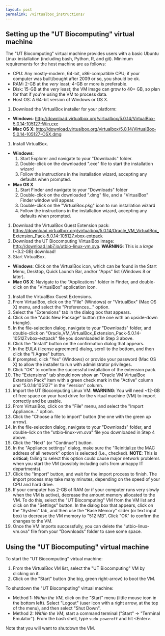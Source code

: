 ```yaml
---
layout: post
permalink: /virtualbox_instructions/
---
```


## Setting up the "UT Biocomputing" virtual machine

The "UT Biocomputing" virtual machine provides users with a basic Ubuntu Linux installation (including bash, Python, R, and git). Minimum requirements for the host machine are as follows:
  * CPU: Any mostly-modern, 64-bit, x86-compatible CPU; if your computer was built/bought after 2009 or so, you should be ok.
  * RAM: 2-GB at the _very_ least; 4-GB or more is preferable.
  * Disk: 15-GB at the _very_ least; the VM image can grow to 40+ GB, so plan for that if you're using the VM to process data.
  * Host OS: A 64-bit version of Windows or OS X.


1. Download the VirtualBox installer for your platform:
  * **Windows**: http://download.virtualbox.org/virtualbox/5.0.14/VirtualBox-5.0.14-105127-Win.exe
  * **Mac OS X**: http://download.virtualbox.org/virtualbox/5.0.14/VirtualBox-5.0.14-105127-OSX.dmg
1. Install VirtualBox.
  * **Windows**:
    1. Start Explorer and navigate to your "Downloads" folder.
    1. Double-click on the downloaded ".exe" file to start the installation wizard
    1. Follow the instructions in the installation wizard, accepting any defaults when prompted.
  * **Mac OS X**
    1. Start Finder and navigate to your "Downloads" folder
    1. Double-click on the downloaded ".dmg" file, and a "VirtualBox" Finder window will appear.
    1. Double-click on the "VirtualBox.pkg" icon to run installation wizard
    1. Follow the instructions in the installation wizard, accepting any defaults when prompted.
1. Download the VirtualBox Guest Extension pack: https://download.virtualbox.org/virtualbox/5.0.14/Oracle_VM_VirtualBox_Extension_Pack-5.0.14-105127.vbox-extpack
1. Download the UT Biocomputing VirtualBox image: http://download.lab7.io/utbio-linux-vm.ova. **WARNING**: This is a _large_ (~3.2-GB) download!
1. Start VirtualBox.
  * **Windows**: Click on the VirtualBox icon, which can be found in the Start Menu, Desktop, Quick Launch Bar, and/or "Apps" list (Windows 8 or later).
  * **Mac OS X**: Navigate to the "Applications" folder in Finder, and double-click on the "VirtualBox" application icon.
1. Install the VirtualBox Guest Extensions.
  1. From VirtualBox, click on the "File" (Windows) or "VirtualBox" (Mac OS X) menu, and select the "Preferences..." option.
  1. Select the "Extensions" tab in the dialog box that appears.
  1. Click on the "Adds New Package" button (the one with an upside-down triangle).
  1. In the file-selection dialog, navigate to your "Downloads" folder, and double-click on "Oracle_VM_VirtualBox_Extension_Pack-5.0.14-105127.vbox-extpack" file you downloaded in Step 3 above.
  1. Click the "Install" button on the confirmation dialog that appears.
  1. In the EULA (license agreement) dialog, scroll to the bottom, and then click the "I Agree" button.
  1. If prompted, click "Yes" (Windows) or provide your password (Mac OS X) to allow the installer to run with administrator privileges.
  1. Click "OK" to confirm the successful installation of the extension pack.
  1. The "Extensions" tab should now show an "Oracle VM VirtualBox Extension Pack" item with a green check mark in the "Active" column and "5.0.14r105127" in the "Version" column.
1. Import the UT Biocomputing Linux VM. **WARNING**: You will need ~12-GB of free space on your hard drive for the virtual machine (VM) to import correctly and be usable.
  1. From VirtualBox, click on the "File" menu, and select the "Import Appliance..." option.
  1. Click the "Choose a file to import" button (the one with the green up arrow).
  1. In the file-selection dialog, navigate to your "Downloads" folder, and double-lick on the "utbio-linux-vm.ova" file you downloaded in Step 4 above.
  1. Click the "Next" (or "Continue") button.
  1. In the "Appliance settings" dialog, make sure the "Reinitialize the MAC address of all network" option is selected (i.e., checked). **NOTE**: This is **critical**; failing to select this option could cause major network problems when you start the VM (possibly including calls from unhappy IT departments).
  1. Click the "Import" button, and wait for the import process to finish. The import process may take many minutes, depending on the speed of your CPU and hard drive.
  1. If your computer has 2-GB of RAM (or if your computer runs very slowly when the VM is active), decrease the amount memory allocated to the VM. To do this, select the "UT Biocomputing" VM from the VM list and click on the "Settings" button. In the dialog box that appears, click on the "System" tab, and then use the "Base Memory" slider (or text input box) to decrease the VM memory to "512 MB". Click "OK" to confirm the changes to the VM.
  1. Once the VM imports successfully, you can delete the "utbio-linux-vm.ova" file from your "Downloads" folder to save some space.


## Using the "UT Biocomputing" virtual machine

To start the "UT Biocomputing" virtual machine:

  1. From the VirtualBox VM list, select the "UT Biocomputing" VM by clicking on it.
  1. Click on the "Start" button (the big, green right-arrow) to boot the VM.

To shutdown the "UT Biocomputing" virtual machine:

  + Method 1: _Within the VM_, click on the "Start" menu (little mouse icon in the bottom left). Select "Logout" (user icon with a right arrow, at the top of the menu), and then select "Shut Down".
  + Method 2: _Within the VM_, start a command terminal ("Start" -> "Terminal Emulator"). From the bash shell, type `sudo poweroff` and hit &lt;Enter&gt;.

Note that you will want to shutdown the VM.
